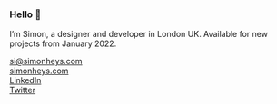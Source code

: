 ### Hello 👋

I’m Simon, a designer and developer in London UK. Available for new projects from January 2022.

[si@simonheys.com](mailto:si@simonheys.com)<br />
[simonheys.com](https://www.simonheys.com/)<br />
[LinkedIn](https://linkedin.com/in/simonheys)<br />
[Twitter](https://twitter.com/simonheys)
